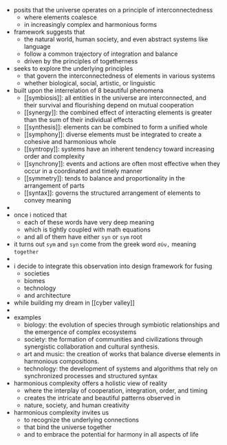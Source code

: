 - posits that the universe operates on a principle of interconnectedness
	- where elements coalesce
	- in increasingly complex and harmonious forms
- framework suggests that
	- the natural world, human society, and even abstract systems like language
	- follow a common trajectory of integration and balance
	- driven by the principles of togetherness
- seeks to explore the underlying principles
	- that govern the interconnectedness of elements in various systems
	- whether biological, social, artistic, or linguistic
- built upon the interrelation of 8 beautiful phenomena
	- [[symbiosis]]: all entities in the universe are interconnected, and their survival and flourishing depend on mutual cooperation
	- [[synergy]]: the combined effect of interacting elements is greater than the sum of their individual effects
	- [[synthesis]]: elements can be combined to form a unified whole
	- [[symphony]]: diverse elements must be integrated to create a cohesive and harmonious whole
	- [[syntropy]]: systems have an inherent tendency toward increasing order and complexity
	- [[synchrony]]: events and actions are often most effective when they occur in a coordinated and timely manner
	- [[symmetry]]: tends to balance and proportionality in the arrangement of parts
	- [[syntax]]: governs the structured arrangement of elements to convey meaning
-
- once i noticed that
	- each of these words have very deep meaning
	- which is tightly coupled with math equations
	- and all of them have either `syn` or `sym` root
- it turns out `sym` and `syn` come from the greek word `σύν,` meaning `together`
-
- i decide to integrate this observation into design framework for fusing
	- societies
	- biomes
	- technology
	- and architecture
- while building my dream in [[cyber valley]]
-
- examples
	- biology: the evolution of species through symbiotic relationships and the emergence of complex ecosystems
	- society: the formation of communities and civilizations through synergistic collaboration and cultural synthesis.
	- art and music: the creation of works that balance diverse elements in harmonious compositions.
	- technology: the development of systems and algorithms that rely on synchronized processes and structured syntax
- harmonious complexity offers a holistic view of reality
	- where the interplay of cooperation, integration, order, and timing
	- creates the intricate and beautiful patterns observed in
	- nature, society, and human creativity
- harmonious complexity invites us
	- to recognize the underlying connections
	- that bind the universe together
	- and to embrace the potential for harmony in all aspects of life